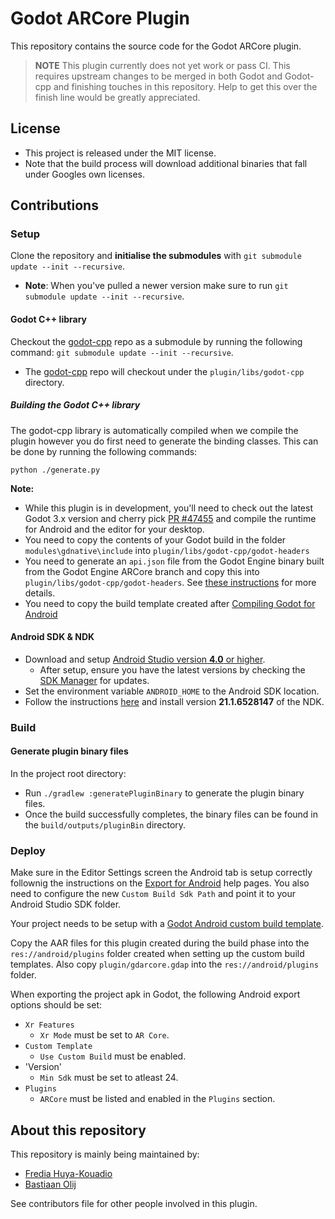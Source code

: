 # Godot ARCore Plugin

This repository contains the source code for the Godot ARCore plugin.

> **NOTE** This plugin currently does not yet work or pass CI.
> This requires upstream changes to be merged in both Godot and Godot-cpp
> and finishing touches in this repository.
> Help to get this over the finish line would be greatly appreciated.

## License

- This project is released under the MIT license.
- Note that the build process will download additional binaries that fall under Googles own licenses.

## Contributions

### Setup

Clone the repository and **initialise the submodules** with `git submodule update --init --recursive`.
  - **Note**: When you've pulled a newer version make sure to run `git submodule update --init --recursive`.

#### Godot C++ library
Checkout the [godot-cpp](https://github.com/GodotNativeTools/godot-cpp) repo as a submodule by running the following command: `git submodule update --init --recursive`.
  - The [godot-cpp](https://github.com/GodotNativeTools/godot-cpp) repo will checkout under the `plugin/libs/godot-cpp` directory.

##### Building the Godot C++ library
The godot-cpp library is automatically compiled when we compile the plugin however you do first need to generate the binding classes. This can be done by running the following commands:
```
python ./generate.py
```

**Note:**
- While this plugin is in development, you'll need to check out the latest Godot 3.x version and cherry pick [PR #47455](https://github.com/godotengine/godot/pull/47455) and compile the runtime for Android and the editor for your desktop.
- You need to copy the contents of your Godot build in the folder `modules\gdnative\include` into `plugin/libs/godot-cpp/godot-headers`
- You need to generate an `api.json` file from the Godot Engine binary built from the Godot Engine ARCore branch and copy this into `plugin/libs/godot-cpp/godot-headers`. See [these instructions](https://github.com/godotengine/godot-cpp/tree/3.4#updating-the-apijson-file) for more details.
- You need to copy the build template created after [Compiling Godot for Android](https://docs.godotengine.org/en/3.4/development/compiling/compiling_for_android.html)

#### Android SDK & NDK
- Download and setup [Android Studio version **4.0** or higher](https://developer.android.com/studio).
  - After setup, ensure you have the latest versions by checking the [SDK Manager](https://developer.android.com/studio/intro/update.html#sdk-manager) for updates.
- Set the environment variable `ANDROID_HOME` to the Android SDK location.
- Follow the instructions [here](https://developer.android.com/studio/projects/install-ndk#specific-version) and install version **21.1.6528147** of the NDK.

### Build

#### Generate plugin binary files
In the project root directory:
 - Run `./gradlew :generatePluginBinary` to generate the plugin binary files.
 - Once the build successfully completes, the binary files can be found in the `build/outputs/pluginBin` directory.

### Deploy

Make sure in the Editor Settings screen the Android tab is setup correctly follownig the instructions on the [Export for Android](https://docs.godotengine.org/en/3.4/getting_started/workflow/export/exporting_for_android.html) help pages.
You also need to configure the new `Custom Build Sdk Path` and point it to your Android Studio SDK folder.

Your project needs to be setup with a [Godot Android custom build template](https://docs.godotengine.org/en/3.4/getting_started/workflow/export/android_custom_build.html).

Copy the AAR files for this plugin created during the build phase into the `res://android/plugins` folder created when setting up the custom build templates.
Also copy `plugin/gdarcore.gdap` into the `res://android/plugins` folder.

When exporting the project apk in Godot, the following Android export options should be set:
- `Xr Features`
  - `Xr Mode` must be set to `AR Core`.
- `Custom Template`
  - `Use Custom Build` must be enabled.
- 'Version'
  - `Min Sdk` must be set to atleast 24.
- `Plugins`
  -  `ARCore` must be listed and enabled in the `Plugins` section.

## About this repository

This repository is mainly being maintained by:
- [Fredia Huya-Kouadio](https://github.com/m4gr3d)
- [Bastiaan Olij](https://github.com/BastiaanOlij)

See contributors file for other people involved in this plugin.

